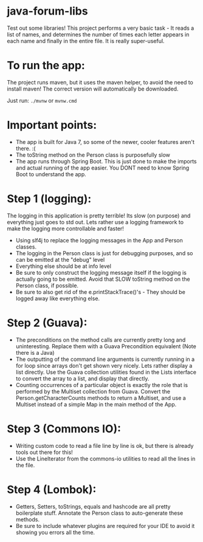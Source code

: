 # java-forum-libs

Test out some libraries! 
This project performs a very basic task - It reads a list of names, and determines the number of times each 
letter appears in each name and finally in the entire file. It is really super-useful.

# To run the app:

The project runs maven, but it uses the maven helper, to avoid the need to install maven! The correct version 
will automatically be downloaded.

Just run: 
`./mvnw` or `mvnw.cmd`

# Important points:

- The app is built for Java 7, so some of the newer, cooler features aren't there. :(
- The toString method on the Person class is purposefully slow
- The app runs through Spring Boot. This is just done to make the imports and actual running of the app easier. 
You DONT need to know Spring Boot to understand the app. 

# Step 1 (logging):

The logging in this application is pretty terrible! Its slow (on purpose) and everything just goes to std out. 
Lets rather use a logging framework to make the logging more controllable and faster!

- Using slf4j to replace the logging messages in the App and Person classes. 
- The logging in the Person class is just for debugging purposes, and so can be emitted at the "debug" level
- Everything else should be at info level 
- Be sure to only construct the logging message itself if the logging is actually going to be emitted. Avoid that 
SLOW toString method on the Person class, if possible.
- Be sure to also get rid of the e.printStackTrace()'s - They should be logged away like everything else. 

# Step 2 (Guava): 

- The preconditions on the method calls are currently pretty long and uninteresting. Replace them with 
a Guava Precondition equivalent (Note there is a Java)
- The outputting of the command line arguments is currently running in a for loop since arrays don't 
get shown very nicely. Lets rather display a list directly. Use the Guava collection utilities found in the Lists 
interface to convert the array to a list, and display that directly.
- Counting occurrences of a particular object is exactly the role that is performed by the Multiset collection 
from Guava. Convert the Person.getCharacterCounts methods to return a Multiset, and use a Multiset instead of a 
simple Map in the main method of the App.

# Step 3 (Commons IO):

- Writing custom code to read a file line by line is ok, but there is already tools out there for this! 
- Use the LineIterator from the commons-io utilities to read all the lines in the file.

# Step 4 (Lombok):

- Getters, Setters, toStrings, equals and hashcode are all pretty boilerplate stuff. Annotate the Person class 
to auto-generate these methods.
- Be sure to include whatever plugins are required for your IDE to avoid it showing you errors all the time.